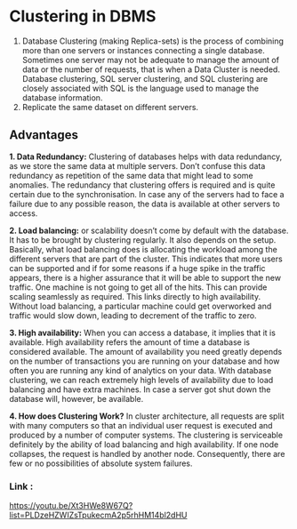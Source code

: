 # Clustering in DBMS

1. Database Clustering (making Replica-sets) is the process of combining more than one servers or instances connecting a single database. Sometimes one server may not be adequate to manage the amount of data or the number of requests, that is when a Data Cluster is needed. Database clustering, SQL server clustering, and SQL clustering are closely associated with SQL is the language used to manage the database information.
2. Replicate the same dataset on different servers.

## Advantages

**1. Data Redundancy:** Clustering of databases helps with data redundancy, as we store the same data at multiple servers. Don’t confuse this data redundancy as repetition of the same data that might lead to some anomalies. The redundancy that clustering offers is required and is quite certain due to the synchronisation. In case any of the servers had to face a failure due to any possible reason, the data is available at other servers to access.

**2. Load balancing:** or scalability doesn’t come by default with the database. It has to be brought by clustering regularly. It also depends on the setup. Basically, what load balancing does is allocating the workload among the different servers that are part of the cluster. This indicates that more users can be supported and if for some reasons if a huge spike in the traffic appears, there is a higher assurance that it will be able to support the new traffic. One machine is not going to get all of the hits. This can provide scaling seamlessly as required. This links directly to
high availability. Without load balancing, a particular machine could get overworked and traffic would slow down, leading to decrement of the traffic to zero.

**3. High availability:** When you can access a database, it implies that it is available. High availability refers the amount of time a database is considered available. The amount of availability you need greatly depends on the number of transactions you are running on your database and how often you are running any kind of analytics on your data. With database clustering, we can reach extremely high levels of availability due to load balancing and have extra machines. In case a server got shut down the database will, however, be available.

**4. How does Clustering Work?**
In cluster architecture, all requests are split with many computers so that an individual user request is executed and produced by a number of computer systems. The clustering is serviceable definitely by the ability of load balancing and high availability. If one node collapses, the request is handled by another node. Consequently, there are few or no possibilities of absolute system failures.


### Link :
https://youtu.be/Xt3HWe8W67Q?list=PLDzeHZWIZsTpukecmA2p5rhHM14bl2dHU